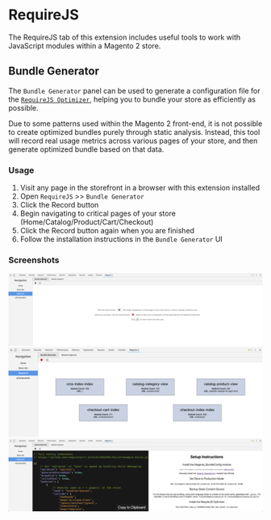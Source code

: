 # RequireJS

The RequireJS tab of this extension includes useful tools to work with JavaScript modules within a Magento 2 store.

## Bundle Generator

The `Bundle Generator` panel can be used to generate a configuration file for the [`RequireJS Optimizer`](https://requirejs.org/docs/optimization.html), helping you to bundle your store as efficiently as possible.

Due to some patterns used within the Magento 2 front-end, it is not possible to create optimized bundles purely through static analysis. Instead, this tool will record real usage metrics across various pages of your store, and then generate optimized bundle based on that data.

### Usage

1. Visit any page in the storefront in a browser with this extension installed
2. Open `RequireJS` >> `Bundle Generator`
3. Click the Record button
4. Begin navigating to critical pages of your store (Home/Catalog/Product/Cart/Checkout)
5. Click the Record button again when you are finished
6. Follow the installation instructions in the `Bundle Generator` UI

### Screenshots

![recording start screen](bundleGenStartScreen.png)
![recording screen](bundleGenRecordingScreen.png)
![recording complete screen](bundleGenFinished.png)
